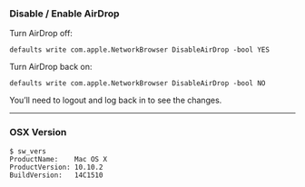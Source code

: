 ### Disable / Enable AirDrop 

Turn AirDrop off:

```defaults write com.apple.NetworkBrowser DisableAirDrop -bool YES```

Turn AirDrop back on:

```defaults write com.apple.NetworkBrowser DisableAirDrop -bool NO```

You’ll need to logout and log back in to see the changes.

___

### OSX Version

```
$ sw_vers
ProductName:	Mac OS X
ProductVersion:	10.10.2
BuildVersion:	14C1510
```

